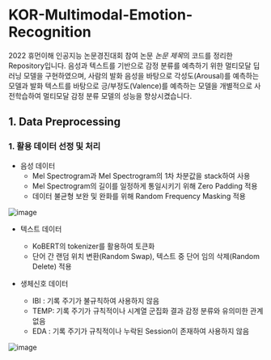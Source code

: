 # KOR-Multimodal-Emotion-Recognition
2022 휴먼이해 인공지능 논문경진대회 참여 논문 *논문 제목*의 코드를 정리한 Repository입니다. 
음성과 텍스트를 기반으로 감정 분류를 예측하기 위한 멀티모달 딥러닝 모델을 구현하였으며, 사람의 발화 음성을 바탕으로 각성도(Arousal)를 예측하는 모델과 발화 텍스트를 바탕으로 긍/부정도(Valence)를 예측하는 모델을 개별적으로 사전학습하여 멀티모달 감정 분류 모델의 성능을 향상시켰습니다.


## 1. Data Preprocessing
### 1. 활용 데이터 선정 및 처리
  - 음성 데이터
    * Mel Spectrogram과 Mel Spectrogram의 1차 차분값을 stack하여 사용
    * Mel Spectrogram의 길이를 일정하게 통일시키기 위해 Zero Padding 적용
    * 데이터 불균형 보완 및 완화를 위해 Random Frequency Masking 적용
 
![image](https://user-images.githubusercontent.com/20739007/167010497-0df6fd38-8542-4909-a513-5ed72c0d63df.png)
 
 
  - 텍스트 데이터
    * KoBERT의 tokenizer를 활용하여 토큰화
    * 단어 간 랜덤 위치 변환(Random Swap), 텍스트 중 단어 임의 삭제(Random Delete) 적용


  - 생체신호 데이터
    * IBI : 기록 주기가 불규칙하여 사용하지 않음
    * TEMP: 기록 주기가 규칙적이나 시계열 군집화 결과 감정 분류와 유의미한 관계 없음
    * EDA : 기록 주기가 규칙적이나 누락된 Session이 존재하여 사용하지 않음

![image](https://user-images.githubusercontent.com/20739007/167011063-d0904346-90ec-4062-87ea-dd86d2307ccc.png) 
